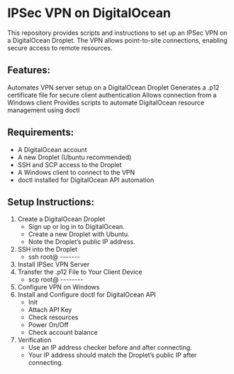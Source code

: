 # IPSec VPN on DigitalOcean

This repository provides scripts and instructions
to set up an IPSec VPN on a DigitalOcean Droplet.
The VPN allows point-to-site connections,
enabling secure access to remote resources.

## Features:

Automates VPN server setup on a DigitalOcean Droplet
Generates a .p12 certificate file for secure client authentication
Allows connection from a Windows client
Provides scripts to automate DigitalOcean resource management using doctl

## Requirements:

- A DigitalOcean account
- A new Droplet (Ubuntu recommended)
- SSH and SCP access to the Droplet
- A Windows client to connect to the VPN
- doctl installed for DigitalOcean API automation

## Setup Instructions:

1. Create a DigitalOcean Droplet
   - Sign up or log in to DigitalOcean.
   - Create a new Droplet with Ubuntu.
   - Note the Droplet’s public IP address.
2. SSH into the Droplet
   - ssh root@ -------
3. Install IPSec VPN Server
4. Transfer the .p12 File to Your Client Device
   - scp root@ --------
5. Configure VPN on Windows
6. Install and Configure doctl for DigitalOcean API
   - Init
   - Attach API Key
   - Check resources
   - Power On/Off
   - Check account balance
7. Verification
   - Use an IP address checker before and after connecting.
   - Your IP address should match the Droplet’s public IP after connecting.
